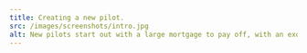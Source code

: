 ```yaml
---
title: Creating a new pilot.
src: /images/screenshots/intro.jpg
alt: New pilots start out with a large mortgage to pay off, with an exorbitant interest rate. A savvy merchant pilot can earn enough income to pay off the mortgage quickly, but you will always be tempted to take on more debt.
---
```

